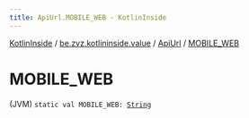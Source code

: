 ```yaml
---
title: ApiUrl.MOBILE_WEB - KotlinInside
---
```


[KotlinInside](../../index.html) / [be.zvz.kotlininside.value](../index.html) / [ApiUrl](index.html) / [MOBILE_WEB](./-m-o-b-i-l-e_-w-e-b.html)

# MOBILE_WEB

(JVM) `static val MOBILE_WEB: `[`String`](https://kotlinlang.org/api/latest/jvm/stdlib/kotlin/-string/index.html)